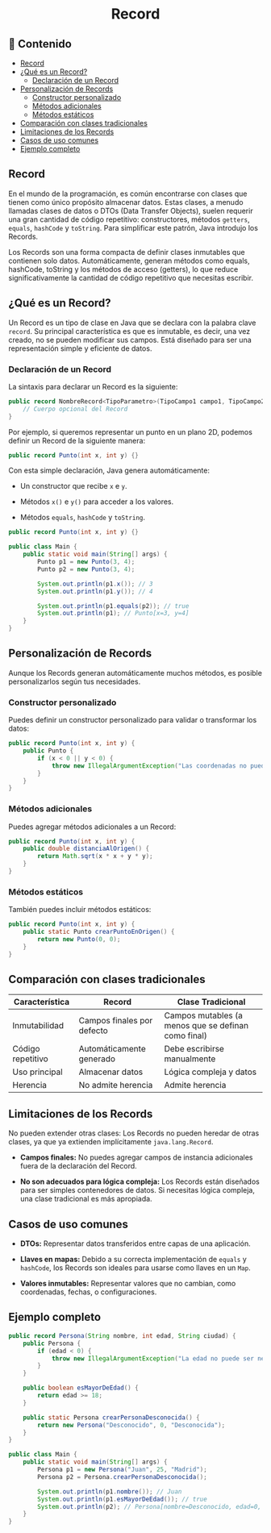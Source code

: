 <h1 align="center">Record</h1>

<h2>📑 Contenido</h2>

- [Record](#record)
- [¿Qué es un Record?](#qué-es-un-record)
  - [Declaración de un Record](#declaración-de-un-record)
- [Personalización de Records](#personalización-de-records)
  - [Constructor personalizado](#constructor-personalizado)
  - [Métodos adicionales](#métodos-adicionales)
  - [Métodos estáticos](#métodos-estáticos)
- [Comparación con clases tradicionales](#comparación-con-clases-tradicionales)
- [Limitaciones de los Records](#limitaciones-de-los-records)
- [Casos de uso comunes](#casos-de-uso-comunes)
- [Ejemplo completo](#ejemplo-completo)

## Record

En el mundo de la programación, es común encontrarse con clases que tienen como único propósito almacenar datos. Estas clases, a menudo llamadas clases de datos o DTOs (Data Transfer Objects), suelen requerir una gran cantidad de código repetitivo: constructores, métodos `getters`, `equals`, `hashCode` y `toString`. Para simplificar este patrón, Java introdujo los Records.

Los Records son una forma compacta de definir clases inmutables que contienen solo datos. Automáticamente, generan métodos como equals, hashCode, toString y los métodos de acceso (getters), lo que reduce significativamente la cantidad de código repetitivo que necesitas escribir.

## ¿Qué es un Record?

Un Record es un tipo de clase en Java que se declara con la palabra clave `record`. Su principal característica es que es inmutable, es decir, una vez creado, no se pueden modificar sus campos. Está diseñado para ser una representación simple y eficiente de datos.

### Declaración de un Record

La sintaxis para declarar un Record es la siguiente:

```java
public record NombreRecord<TipoParametro>(TipoCampo1 campo1, TipoCampo2 campo2, ...) {
    // Cuerpo opcional del Record
}
```

Por ejemplo, si queremos representar un punto en un plano 2D, podemos definir un Record de la siguiente manera:

```java
public record Punto(int x, int y) {}
```

Con esta simple declaración, Java genera automáticamente:

- Un constructor que recibe `x` e `y`.

- Métodos `x()` e `y()` para acceder a los valores.

- Métodos `equals`, `hashCode` y `toString`.

```java
public record Punto(int x, int y) {}

public class Main {
    public static void main(String[] args) {
        Punto p1 = new Punto(3, 4);
        Punto p2 = new Punto(3, 4);

        System.out.println(p1.x()); // 3
        System.out.println(p1.y()); // 4

        System.out.println(p1.equals(p2)); // true
        System.out.println(p1); // Punto[x=3, y=4]
    }
}
```

## Personalización de Records

Aunque los Records generan automáticamente muchos métodos, es posible personalizarlos según tus necesidades.

### Constructor personalizado

Puedes definir un constructor personalizado para validar o transformar los datos:

```java
public record Punto(int x, int y) {
    public Punto {
        if (x < 0 || y < 0) {
            throw new IllegalArgumentException("Las coordenadas no pueden ser negativas");
        }
    }
}
```

### Métodos adicionales

Puedes agregar métodos adicionales a un Record:

```java
public record Punto(int x, int y) {
    public double distanciaAlOrigen() {
        return Math.sqrt(x * x + y * y);
    }
}
```

### Métodos estáticos

También puedes incluir métodos estáticos:

```java
public record Punto(int x, int y) {
    public static Punto crearPuntoEnOrigen() {
        return new Punto(0, 0);
    }
}
```

## Comparación con clases tradicionales

| Característica    | Record                     | Clase Tradicional                                   |
| ----------------- | -------------------------- | --------------------------------------------------- |
| Inmutabilidad     | Campos finales por defecto | Campos mutables (a menos que se definan como final) |
| Código repetitivo | Automáticamente generado   | Debe escribirse manualmente                         |
| Uso principal     | Almacenar datos            | Lógica compleja y datos                             |
| Herencia          | No admite herencia         | Admite herencia                                     |

## Limitaciones de los Records

No pueden extender otras clases: Los Records no pueden heredar de otras clases, ya que ya extienden implícitamente `java.lang.Record`.

- **Campos finales:** No puedes agregar campos de instancia adicionales fuera de la declaración del Record.

- **No son adecuados para lógica compleja:** Los Records están diseñados para ser simples contenedores de datos. Si necesitas lógica compleja, una clase tradicional es más apropiada.

## Casos de uso comunes

- **DTOs:** Representar datos transferidos entre capas de una aplicación.

- **Llaves en mapas:** Debido a su correcta implementación de `equals` y `hashCode`, los Records son ideales para usarse como llaves en un `Map`.

- **Valores inmutables:** Representar valores que no cambian, como coordenadas, fechas, o configuraciones.

## Ejemplo completo

```java
public record Persona(String nombre, int edad, String ciudad) {
    public Persona {
        if (edad < 0) {
            throw new IllegalArgumentException("La edad no puede ser negativa");
        }
    }

    public boolean esMayorDeEdad() {
        return edad >= 18;
    }

    public static Persona crearPersonaDesconocida() {
        return new Persona("Desconocido", 0, "Desconocida");
    }
}

public class Main {
    public static void main(String[] args) {
        Persona p1 = new Persona("Juan", 25, "Madrid");
        Persona p2 = Persona.crearPersonaDesconocida();

        System.out.println(p1.nombre()); // Juan
        System.out.println(p1.esMayorDeEdad()); // true
        System.out.println(p2); // Persona[nombre=Desconocido, edad=0, ciudad=Desconocida]
    }
}
```
